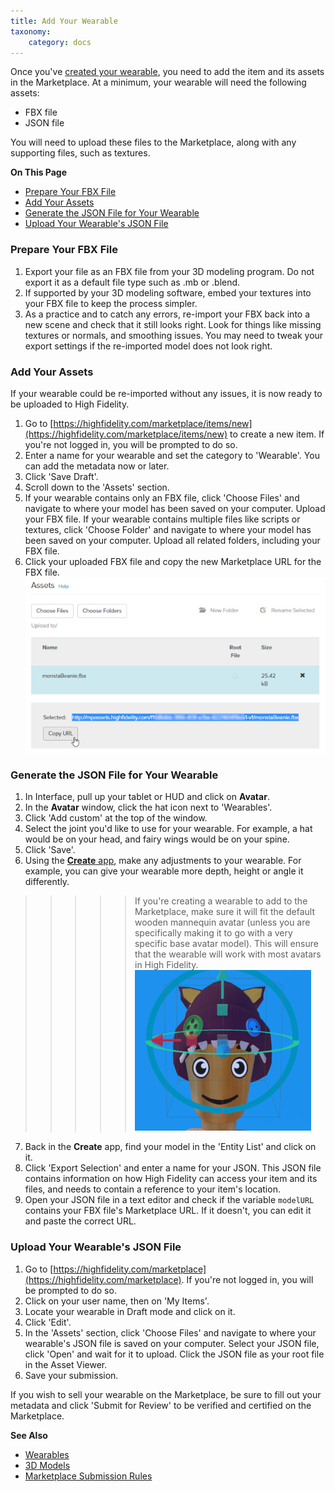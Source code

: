 ```yaml
---
title: Add Your Wearable
taxonomy:
    category: docs
---
```


Once you've [created your wearable](../../../create/wearables), you need to add the item and its assets in the Marketplace. At a minimum, your wearable will need the following assets:

* FBX file
* JSON file

You will need to upload these files to the Marketplace, along with any supporting files, such as textures. 

**On This Page**
* [Prepare Your FBX File](#prepare-your-fbx-file)
* [Add Your Assets](#add-your-assets)
* [Generate the JSON File for Your Wearable](#generate-the-json-file-for-your-wearable)
* [Upload Your Wearable's JSON File](#upload-your-wearables-json-file)

### Prepare Your FBX File

1. Export your file as an FBX file from your 3D modeling program. Do not export it as a default file type such as .mb or .blend.
2. If supported by your 3D modeling software, embed your textures into your FBX file to keep the process simpler.
3. As a practice and to catch any errors, re-import your FBX back into a new scene and check that it still looks right. Look for things like missing textures or normals, and smoothing issues. You may need to tweak your export settings if the re-imported model does not look right.

### Add Your Assets
If your wearable could be re-imported without any issues, it is now ready to be uploaded to High Fidelity. 

1. Go to [https://highfidelity.com/marketplace/items/new](https://highfidelity.com/marketplace/items/new) to create a new item. If you're not logged in, you will be prompted to do so. 
2. Enter a name for your wearable and set the category to 'Wearable'. You can add the metadata now or later. 
3. Click 'Save Draft'. 
4. Scroll down to the 'Assets' section. 
5. If your wearable contains only an FBX file, click 'Choose Files' and navigate to where your model has been saved on your computer. Upload your FBX file. If your wearable contains multiple files like scripts or textures, click 'Choose Folder' and navigate to where your model has been saved on your computer. Upload all related folders, including your FBX file. 
6. Click your uploaded FBX file and copy the new Marketplace URL for the FBX file. ![](upload-assets.PNG)

### Generate the JSON File for Your Wearable

1. In Interface, pull up your tablet or HUD and click on **Avatar**.
2. In the **Avatar** window, click the hat icon next to 'Wearables'.
3. Click 'Add custom' at the top of the window.
4. Select the joint you'd like to use for your wearable. For example, a hat would be on your head, and fairy wings would be on your spine.
5. Click 'Save'. 
6. Using the [**Create** app](../../../create/tools#the-create-app), make any adjustments to your wearable. For example, you can give your wearable more depth, height or angle it differently.
>>>>>If you're creating a wearable to add to the Marketplace, make sure it will fit the default wooden mannequin avatar (unless you are specifically making it to go with a very specific base avatar model). This will ensure that the wearable will work with most avatars in High Fidelity.  
![](edited-wearable.PNG)
7. Back in the **Create** app, find your model in the 'Entity List' and click on it. 
8. Click 'Export Selection' and enter a name for your JSON. This JSON file contains information on how High Fidelity can access your item and its files, and needs to contain a reference to your item's location. 
9. Open your JSON file in a text editor and check if the variable `modelURL` contains your FBX file's Marketplace URL. If it doesn't, you can edit it and paste the correct URL. 

### Upload Your Wearable's JSON File
1. Go to [https://highfidelity.com/marketplace](https://highfidelity.com/marketplace). If you're not logged in, you will be prompted to do so.
2. Click on your user name, then on 'My Items'.
3. Locate your wearable in Draft mode and click on it. 
4. Click 'Edit'.
5. In the 'Assets' section, click 'Choose Files' and navigate to where your wearable's JSON file is saved on your computer. Select your JSON file, click 'Open' and wait for it to upload.
Click the JSON file as your root file in the Asset Viewer. 
7. Save your submission.

If you wish to sell your wearable on the Marketplace, be sure to fill out your metadata and click 'Submit for Review' to be verified and certified on the Marketplace.

**See Also**

+ [Wearables](../../../create/wearables)
+ [3D Models](../../../create/3d-models)
+ [Marketplace Submission Rules](../submission-rules)